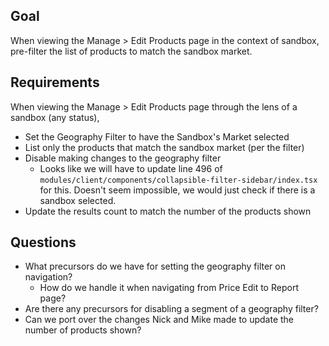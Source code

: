 ## Goal

When viewing the Manage > Edit Products page in the context of sandbox, pre-filter the list of products to match the sandbox market.

## Requirements
When viewing the Manage > Edit Products page through the lens of a sandbox (any status),

-   Set the Geography Filter to have the Sandbox's Market selected
-   List only the products that match the sandbox market (per the filter)
-   Disable making changes to the geography filter
	-   Looks like we will have to update line 496 of `modules/client/components/collapsible-filter-sidebar/index.tsx` for this. Doesn't seem impossible, we would just check if there is a sandbox selected. 
-   Update the results count to match the number of the products shown


## Questions
- What precursors do we have for setting the geography filter on navigation? 
	- How do we handle it when navigating from Price Edit to Report page? 
- Are there any precursors for disabling a segment of a geography filter? 
- Can we port over the changes Nick and Mike made to update the number of products shown? 